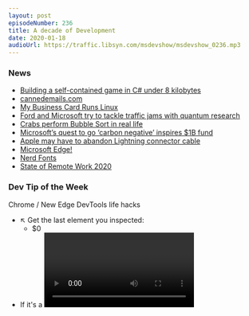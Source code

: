 ```yaml
---
layout: post
episodeNumber: 236
title: A decade of Development
date: 2020-01-18
audioUrl: https://traffic.libsyn.com/msdevshow/msdevshow_0236.mp3
--- 
```


### News

 - [Building a self-contained game in C# under 8 kilobytes](https://medium.com/@MStrehovsky/building-a-self-contained-game-in-c-under-8-kilobytes-74c3cf60ea04)
 - [cannedemails.com](http://www.cannedemails.com/#)
 - [My Business Card Runs Linux](https://www.thirtythreeforty.net/posts/2019/12/my-business-card-runs-linux/)
 - [Ford and Microsoft try to tackle traffic jams with quantum research](https://www.axios.com/ford-and-microsoft-try-to-tackle-traffic-jams-with-quantum-research-4fbe54ac-957d-4d4c-bead-85538aee0a5d.html)
 - [Crabs perform Bubble Sort in real life](https://twitter.com/geekandahalf/status/1200440963753283584)
 - [Microsoft’s quest to go ‘carbon negative’ inspires $1B fund](https://www.greenbiz.com/article/microsofts-quest-go-carbon-negative-inspires-1b-fund)
 - [Apple may have to abandon Lightning connector cable](https://www.bbc.com/news/technology-51137069)
 - [Microsoft Edge!](https://www.microsoft.com/edge/?form=MY01BL&OCID=MY01BL)
 - [Nerd Fonts](https://www.nerdfonts.com/)
 - [State of Remote Work 2020](https://remotework2020.remote.tools/2-state-of-remote-work.html#remote-work-doesn-t-mean-employees-are-not-working-but-probably-working-too-much)

### Dev Tip of the Week

Chrome / New Edge DevTools life hacks

 - ↖️ Get the last element you inspected:
    - $0
 - If it's a <video>...
   - 🏎 Change playback speed:
      - $0.playbackRate = 2
   - 🌠 Show picture-in-picture mode:
      - $0.requestPictureInPicture()